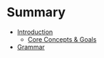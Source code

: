 # Summary

- [Introduction](./introduction.md)
  - [Core Concepts & Goals](./core-concepts.md)
- [Grammar](./grammar.md)


